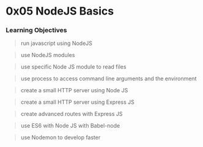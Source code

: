 # 0x05 NodeJS Basics

### Learning Objectives

> run javascript using NodeJS

> use NodeJS modules

> use specific Node JS module to read files

> use process to access command line arguments and the environment

> create a small HTTP server using Node JS

> create a small HTTP server using Express JS

> create advanced routes with Express JS

> use ES6 with Node JS with Babel-node

> use Nodemon to develop faster
